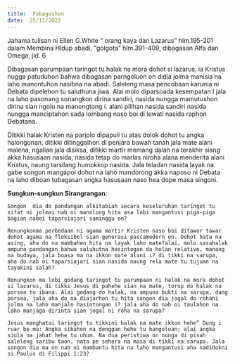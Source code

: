 ```yaml
---
title:  Pabagashon
date:  25/11/2022
---
```


Jahama tulisan  ni Ellen G.White “ orang kaya dan Lazarus” hlm.195-201 dalam Membina Hidup abadi, “golgota” hlm.391-409, dibagasan Alfa dan Omega, jld. 6

Dibagasan  parumpaan  taringot tu halak na mora dohot si lazarus, ia Kristus  nugga patuduhon bahwa dibagasan  parngoluon on didia jolma manisia na laho manontuhon  nasibna na abadi. Saleleng masa pencobaan karunia ni Debata dipelehon tu saluthuna jiwa. Alai molo diparsoada kesempatan I jala na laho pasonang sonangkon dirina sandiri, nasida nungga mamutushon dirina sian ngolu na manongtong i. alani pilihan nasida sandiri nasida nungga manciptahon sada lombang  naso boi di lewati nasida raphon Debatana.

Ditikki halak Kristen na parjolo dipapuli tu atas dolok dohot tu angka halongonan, ditikki ditinggalhon di penjara bawah tanah jala mate alani malena, ngalian jala disiksa, ditikki martir memang dalan na terakhir siang akka hasusaan  nasida, nasida tetap do marlas niroha alana menderita alani Kristus, naung tarsilang humokkop nasida. Jala teladan  nasida layak na gabe songon  mangapoi dohot na laho mandorong  akka naposo ni Debata na laho diboan tubagasan angka hasusaan  naso hea dope masa singoni.

**Sungkun-sungkun Sirangrangan**:

`Songon  dia do pandangan alkitabiah secara keseluruhan taringot tu sifat ni jolmai nab oi manolong hita asa lobi mangantusi piga-piga bagian naboi taparsiajari saminggu on?`

`Renungkonma perbedaan ni agama martir Kristen naso boi ditawar tawar  dohot agama na fleksibel sian generasi pascamedern on. Dohot hata na asing, aha do na mambahen hita na layak laho mate?alai, molo sasahalak ampuna pandangan bahwa saluhutna hasintogan da holan relative, manang na budaya, jala boasa ma na ikkon mate alani i? di tikki na sarupa, aha do nab oi taparsiajari sian nasida naung rela mate tu tujuan na tayakini salah?`

`Renungkon ma lobi godang taringot tu parumpaan ni halak na mora dohot si lazarus, di tikki Jesus di pahehe sian na mate, torop do halak na porsea tu ibana. Alai godang do halak, na ampuna bukti na sarupa, dang porsea, jala aha do na diajarhon tu hita songon dia jogal do rohani jolma na laho manjalo hasintongan i? jala aha do nab oi taulahon na laho manjaga dirinta sian jogal ni roha na sarupa?`

`Jesus manghatai taringot tu tikkini halak na mate ikkon hehe” Dung i ruar be ma: Angka sibahen na denggan hehe tu hangoluan; alai angka siula na jahat hehe tu uhum. Na dua peristiwa on nunga di pisah saleleng saribu taon, nata pe sehera na masa di tikki na sarupa. Jala songon dia ma on nab oi mambantu hita na laho mangantusi aha nadidokni si Paulus di Filippi 1:23?`